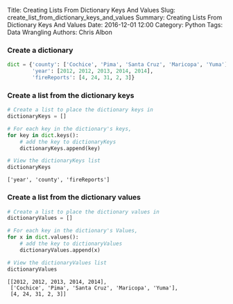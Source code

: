 Title: Creating Lists From Dictionary Keys And Values
Slug: create_list_from_dictionary_keys_and_values
Summary: Creating Lists From Dictionary Keys And Values
Date: 2016-12-01 12:00
Category: Python
Tags: Data Wrangling
Authors: Chris Albon



### Create a dictionary


```python
dict = {'county': ['Cochice', 'Pima', 'Santa Cruz', 'Maricopa', 'Yuma'], 
        'year': [2012, 2012, 2013, 2014, 2014], 
        'fireReports': [4, 24, 31, 2, 3]}
```

### Create a list from the dictionary keys


```python
# Create a list to place the dictionary keys in
dictionaryKeys = []

# For each key in the dictionary's keys,
for key in dict.keys():
    # add the key to dictionaryKeys
    dictionaryKeys.append(key)

# View the dictionaryKeys list
dictionaryKeys
```




    ['year', 'county', 'fireReports']



### Create a list from the  dictionary values


```python
# Create a list to place the dictionary values in
dictionaryValues = []

# For each key in the dictionary's Values,
for x in dict.values():
    # add the key to dictionaryValues
    dictionaryValues.append(x)

# View the dictionaryValues list
dictionaryValues
```




    [[2012, 2012, 2013, 2014, 2014],
     ['Cochice', 'Pima', 'Santa Cruz', 'Maricopa', 'Yuma'],
     [4, 24, 31, 2, 3]]


